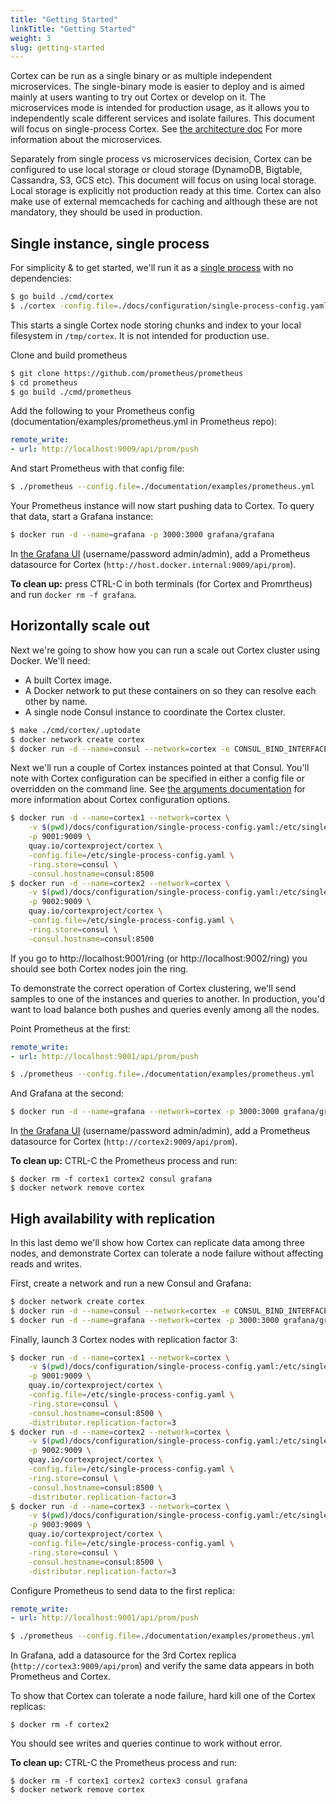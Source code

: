 ```yaml
---
title: "Getting Started"
linkTitle: "Getting Started"
weight: 3
slug: getting-started
---
```


Cortex can be run as a single binary or as multiple independent microservices.
The single-binary mode is easier to deploy and is aimed mainly at users wanting to try out Cortex or develop on it.
The microservices mode is intended for production usage, as it allows you to independently scale different services and isolate failures.
This document will focus on single-process Cortex.
See [the architecture doc](architecture.md) For more information about the microservices.

Separately from single process vs microservices decision, Cortex can be configured to use local storage or cloud storage (DynamoDB, Bigtable, Cassandra, S3, GCS etc).
This document will focus on using local storage.
Local storage is explicitly not production ready at this time.
Cortex can also make use of external memcacheds for caching and although these are not mandatory, they should be used in production.

## Single instance, single process

For simplicity & to get started, we'll run it as a [single process](./configuration/single-process-config.md) with no dependencies:

```sh
$ go build ./cmd/cortex
$ ./cortex -config.file=./docs/configuration/single-process-config.yaml
```

This starts a single Cortex node storing chunks and index to your local filesystem in `/tmp/cortex`.
It is not intended for production use.

Clone and build prometheus
```sh
$ git clone https://github.com/prometheus/prometheus
$ cd prometheus
$ go build ./cmd/prometheus
```

Add the following to your Prometheus config (documentation/examples/prometheus.yml in Prometheus repo):

```yaml
remote_write:
- url: http://localhost:9009/api/prom/push
```

And start Prometheus with that config file:

```sh
$ ./prometheus --config.file=./documentation/examples/prometheus.yml
```

Your Prometheus instance will now start pushing data to Cortex.  To query that data, start a Grafana instance:

```sh
$ docker run -d --name=grafana -p 3000:3000 grafana/grafana
```

In [the Grafana UI](http://localhost:3000) (username/password admin/admin), add a Prometheus datasource for Cortex (`http://host.docker.internal:9009/api/prom`).

**To clean up:** press CTRL-C in both terminals (for Cortex and Promrtheus) and run `docker rm -f grafana`.

## Horizontally scale out

Next we're going to show how you can run a scale out Cortex cluster using Docker.
We'll need:
- A built Cortex image.
- A Docker network to put these containers on so they can resolve each other by name.
- A single node Consul instance to coordinate the Cortex cluster.

```sh
$ make ./cmd/cortex/.uptodate
$ docker network create cortex
$ docker run -d --name=consul --network=cortex -e CONSUL_BIND_INTERFACE=eth0 consul
```

Next we'll run a couple of Cortex instances pointed at that Consul.  You'll note with Cortex configuration can be specified in either a config file or overridden on the command line.  See [the arguments documentation](arguments.md) for more information about Cortex configuration options.

```sh
$ docker run -d --name=cortex1 --network=cortex \
    -v $(pwd)/docs/configuration/single-process-config.yaml:/etc/single-process-config.yaml \
    -p 9001:9009 \
    quay.io/cortexproject/cortex \
    -config.file=/etc/single-process-config.yaml \
    -ring.store=consul \
    -consul.hostname=consul:8500
$ docker run -d --name=cortex2 --network=cortex \
    -v $(pwd)/docs/configuration/single-process-config.yaml:/etc/single-process-config.yaml \
    -p 9002:9009 \
    quay.io/cortexproject/cortex \
    -config.file=/etc/single-process-config.yaml \
    -ring.store=consul \
    -consul.hostname=consul:8500
```

If you go to http://localhost:9001/ring (or http://localhost:9002/ring) you should see both Cortex nodes join the ring.

To demonstrate the correct operation of Cortex clustering, we'll send samples
to one of the instances and queries to another.  In production, you'd want to
load balance both pushes and queries evenly among all the nodes.

Point Prometheus at the first:

```yaml
remote_write:
- url: http://localhost:9001/api/prom/push
```

```sh
$ ./prometheus --config.file=./documentation/examples/prometheus.yml
```

And Grafana at the second:

```sh
$ docker run -d --name=grafana --network=cortex -p 3000:3000 grafana/grafana
```

In [the Grafana UI](http://localhost:3000) (username/password admin/admin), add a Prometheus datasource for Cortex (`http://cortex2:9009/api/prom`).

**To clean up:** CTRL-C the Prometheus process and run:

```
$ docker rm -f cortex1 cortex2 consul grafana
$ docker network remove cortex
```

## High availability with replication

In this last demo we'll show how Cortex can replicate data among three nodes,
and demonstrate Cortex can tolerate a node failure without affecting reads and writes.

First, create a network and run a new Consul and Grafana:

```sh
$ docker network create cortex
$ docker run -d --name=consul --network=cortex -e CONSUL_BIND_INTERFACE=eth0 consul
$ docker run -d --name=grafana --network=cortex -p 3000:3000 grafana/grafana
```

Finally, launch 3 Cortex nodes with replication factor 3:

```sh
$ docker run -d --name=cortex1 --network=cortex \
    -v $(pwd)/docs/configuration/single-process-config.yaml:/etc/single-process-config.yaml \
    -p 9001:9009 \
    quay.io/cortexproject/cortex \
    -config.file=/etc/single-process-config.yaml \
    -ring.store=consul \
    -consul.hostname=consul:8500 \
    -distributor.replication-factor=3
$ docker run -d --name=cortex2 --network=cortex \
    -v $(pwd)/docs/configuration/single-process-config.yaml:/etc/single-process-config.yaml \
    -p 9002:9009 \
    quay.io/cortexproject/cortex \
    -config.file=/etc/single-process-config.yaml \
    -ring.store=consul \
    -consul.hostname=consul:8500 \
    -distributor.replication-factor=3
$ docker run -d --name=cortex3 --network=cortex \
    -v $(pwd)/docs/configuration/single-process-config.yaml:/etc/single-process-config.yaml \
    -p 9003:9009 \
    quay.io/cortexproject/cortex \
    -config.file=/etc/single-process-config.yaml \
    -ring.store=consul \
    -consul.hostname=consul:8500 \
    -distributor.replication-factor=3
```

Configure Prometheus to send data to the first replica:

```yaml
remote_write:
- url: http://localhost:9001/api/prom/push
```

```sh
$ ./prometheus --config.file=./documentation/examples/prometheus.yml
```

In Grafana, add a datasource for the 3rd Cortex replica (`http://cortex3:9009/api/prom`)
and verify the same data appears in both Prometheus and Cortex.

To show that Cortex can tolerate a node failure, hard kill one of the Cortex replicas:

```
$ docker rm -f cortex2
```

You should see writes and queries continue to work without error.

**To clean up:** CTRL-C the Prometheus process and run:

```
$ docker rm -f cortex1 cortex2 cortex3 consul grafana
$ docker network remove cortex
```
